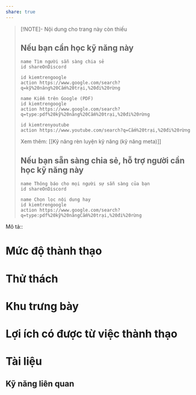 ```yaml
---
share: true
---
```

> [!NOTE]- Nội dung cho trang này còn thiếu
> ## Nếu bạn cần học kỹ năng này
> ```button
> name Tìm người sẵn sàng chia sẻ
> id shareOnDiscord
> ```
> ```button
> id kiemtrengoogle
> action https://www.google.com/search?q=kỹ%20năng%20Cắm%20trại,%20đi%20rừng
> ```
> ```button
> name Kiếm trên Google (PDF) 
> id kiemtrengoogle
> action https://www.google.com/search?q=type:pdf%20kỹ%20năng%20Cắm%20trại,%20đi%20rừng
> ```
> ```button
> id kiemtrenyoutube
> action https://www.youtube.com/search?q=Cắm%20trại,%20đi%20rừng
> ```
> Xem thêm: [[Kỹ năng rèn luyện kỹ năng (kỹ năng meta)]]
> ## Nếu bạn sẵn sàng chia sẻ, hỗ trợ người cần học kỹ năng này
> ```button
> name Thông báo cho mọi người sự sẵn sàng của bạn
> id shareOnDiscord
> ```
> ```button
> name Chọn lọc nội dung hay
> id kiemtrengoogle
> action https://www.google.com/search?q=type:pdf%20kỹ%20năngCắm%20trại,%20đi%20rừng
> ```


Mô tả::
# Mức độ thành thạo
# Thử thách
# Khu trưng bày
# Lợi ích có được từ việc thành thạo
# Tài liệu
## Kỹ năng liên quan
